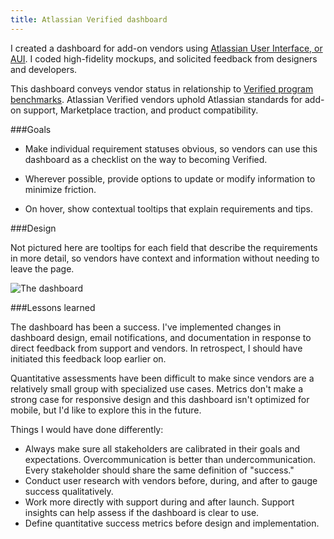 ```yaml
---
title: Atlassian Verified dashboard
---
```


I created a dashboard for add-on vendors using [Atlassian User Interface, or AUI](https://docs.atlassian.com/aui/latest/index.html). I coded high-fidelity mockups, and solicited feedback from designers and developers.

This dashboard conveys vendor status in relationship to [Verified program benchmarks](https://developer.atlassian.com/x/mIRjAQ). Atlassian Verified vendors uphold Atlassian standards for add-on support, Marketplace traction, and product compatibility.

###Goals

* Make individual requirement statuses obvious, so vendors can use this dashboard as a checklist on the way to becoming Verified.

* Wherever possible, provide options to update or modify information to minimize friction.

* On hover, show contextual tooltips that explain requirements and tips.

###Design

Not pictured here are tooltips for each field that describe the requirements in more detail, so vendors have context and information without needing to leave the page.

![The dashboard](/images/verified-dashboard.jpg)

###Lessons learned

The dashboard has been a success. I've implemented changes in dashboard design, email notifications, and documentation in response to direct feedback from support and vendors. In retrospect, I should have initiated this feedback loop earlier on.

Quantitative assessments have been difficult to make since vendors are a relatively small group with specialized use cases. Metrics don't make a strong case for responsive design and this dashboard isn't optimized for mobile, but I'd like to explore this in the future.

Things I would have done differently:

* Always make sure all stakeholders are calibrated in their goals and expectations. Overcommunication is better than undercommunication. Every stakeholder should share the same definition of "success."
* Conduct user research with vendors before, during, and after to gauge success qualitatively.
* Work more directly with support during and after launch. Support insights can help assess if the dashboard is clear to use.
* Define quantitative success metrics before design and implementation.